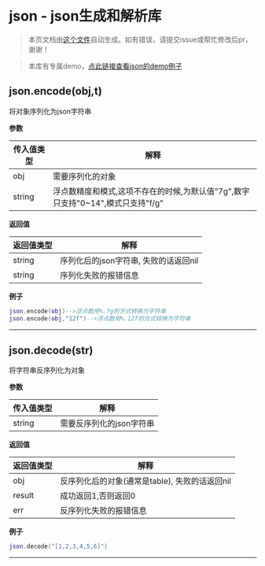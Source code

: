 # json - json生成和解析库

> 本页文档由[这个文件](https://gitee.com/openLuat/LuatOS/tree/master/luat/packages/lua-cjson/lua_cjson.c)自动生成。如有错误，请提交issue或帮忙修改后pr，谢谢！

> 本库有专属demo，[点此链接查看json的demo例子](https://gitee.com/openLuat/LuatOS/tree/master/demo/json)

## json.encode(obj,t)

将对象序列化为json字符串

**参数**

|传入值类型|解释|
|-|-|
|obj|需要序列化的对象|
|string|浮点数精度和模式,这项不存在的时候,为默认值"7g",数字只支持"0~14",模式只支持"f/g"|

**返回值**

|返回值类型|解释|
|-|-|
|string|序列化后的json字符串, 失败的话返回nil|
|string|序列化失败的报错信息|

**例子**

```lua
json.encode(obj)-->浮点数用%.7g的方式转换为字符串
json.encode(obj,"12f")-->浮点数用%.12f的方式转换为字符串

```

---

## json.decode(str)

将字符串反序列化为对象

**参数**

|传入值类型|解释|
|-|-|
|string|需要反序列化的json字符串|

**返回值**

|返回值类型|解释|
|-|-|
|obj|反序列化后的对象(通常是table), 失败的话返回nil|
|result|成功返回1,否则返回0|
|err|反序列化失败的报错信息|

**例子**

```lua
json.decode("[1,2,3,4,5,6]")

```

---

